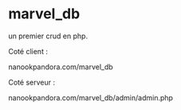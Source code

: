 # marvel_db
un premier crud en php.

Coté client :

nanookpandora.com/marvel_db

Coté serveur :

nanookpandora.com/marvel_db/admin/admin.php
